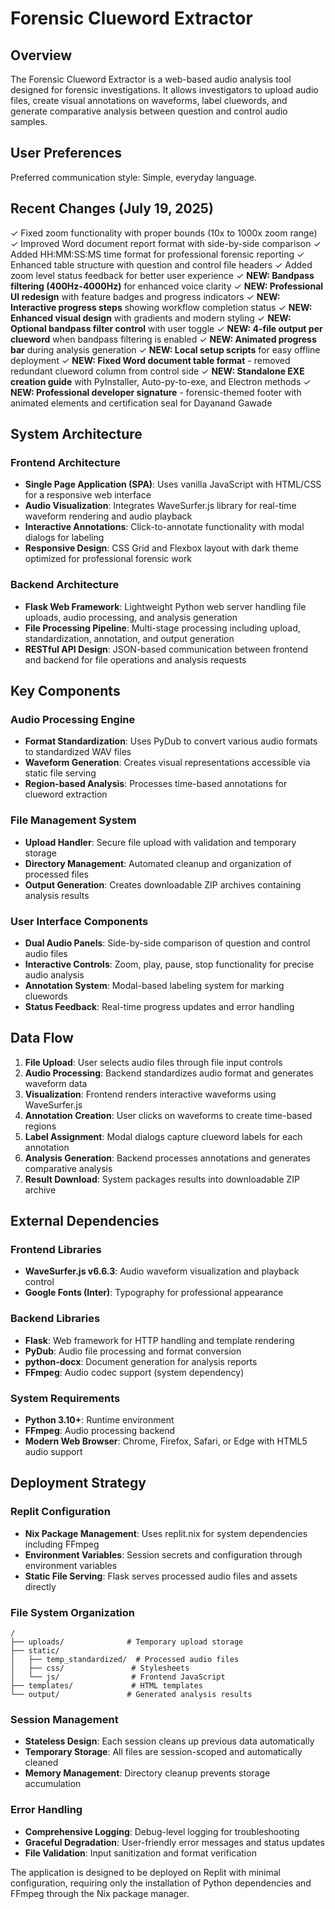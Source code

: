 # Forensic Clueword Extractor

## Overview

The Forensic Clueword Extractor is a web-based audio analysis tool designed for forensic investigations. It allows investigators to upload audio files, create visual annotations on waveforms, label cluewords, and generate comparative analysis between question and control audio samples.

## User Preferences

Preferred communication style: Simple, everyday language.

## Recent Changes (July 19, 2025)

✓ Fixed zoom functionality with proper bounds (10x to 1000x zoom range)
✓ Improved Word document report format with side-by-side comparison
✓ Added HH:MM:SS:MS time format for professional forensic reporting
✓ Enhanced table structure with question and control file headers
✓ Added zoom level status feedback for better user experience
✓ **NEW: Bandpass filtering (400Hz-4000Hz)** for enhanced voice clarity
✓ **NEW: Professional UI redesign** with feature badges and progress indicators
✓ **NEW: Interactive progress steps** showing workflow completion status
✓ **NEW: Enhanced visual design** with gradients and modern styling
✓ **NEW: Optional bandpass filter control** with user toggle
✓ **NEW: 4-file output per clueword** when bandpass filtering is enabled
✓ **NEW: Animated progress bar** during analysis generation
✓ **NEW: Local setup scripts** for easy offline deployment
✓ **NEW: Fixed Word document table format** - removed redundant clueword column from control side
✓ **NEW: Standalone EXE creation guide** with PyInstaller, Auto-py-to-exe, and Electron methods
✓ **NEW: Professional developer signature** - forensic-themed footer with animated elements and certification seal for Dayanand Gawade

## System Architecture

### Frontend Architecture
- **Single Page Application (SPA)**: Uses vanilla JavaScript with HTML/CSS for a responsive web interface
- **Audio Visualization**: Integrates WaveSurfer.js library for real-time waveform rendering and audio playback
- **Interactive Annotations**: Click-to-annotate functionality with modal dialogs for labeling
- **Responsive Design**: CSS Grid and Flexbox layout with dark theme optimized for professional forensic work

### Backend Architecture
- **Flask Web Framework**: Lightweight Python web server handling file uploads, audio processing, and analysis generation
- **File Processing Pipeline**: Multi-stage processing including upload, standardization, annotation, and output generation
- **RESTful API Design**: JSON-based communication between frontend and backend for file operations and analysis requests

## Key Components

### Audio Processing Engine
- **Format Standardization**: Uses PyDub to convert various audio formats to standardized WAV files
- **Waveform Generation**: Creates visual representations accessible via static file serving
- **Region-based Analysis**: Processes time-based annotations for clueword extraction

### File Management System
- **Upload Handler**: Secure file upload with validation and temporary storage
- **Directory Management**: Automated cleanup and organization of processed files
- **Output Generation**: Creates downloadable ZIP archives containing analysis results

### User Interface Components
- **Dual Audio Panels**: Side-by-side comparison of question and control audio files
- **Interactive Controls**: Zoom, play, pause, stop functionality for precise audio analysis
- **Annotation System**: Modal-based labeling system for marking cluewords
- **Status Feedback**: Real-time progress updates and error handling

## Data Flow

1. **File Upload**: User selects audio files through file input controls
2. **Audio Processing**: Backend standardizes audio format and generates waveform data
3. **Visualization**: Frontend renders interactive waveforms using WaveSurfer.js
4. **Annotation Creation**: User clicks on waveforms to create time-based regions
5. **Label Assignment**: Modal dialogs capture clueword labels for each annotation
6. **Analysis Generation**: Backend processes annotations and generates comparative analysis
7. **Result Download**: System packages results into downloadable ZIP archive

## External Dependencies

### Frontend Libraries
- **WaveSurfer.js v6.6.3**: Audio waveform visualization and playback control
- **Google Fonts (Inter)**: Typography for professional appearance

### Backend Libraries
- **Flask**: Web framework for HTTP handling and template rendering
- **PyDub**: Audio file processing and format conversion
- **python-docx**: Document generation for analysis reports
- **FFmpeg**: Audio codec support (system dependency)

### System Requirements
- **Python 3.10+**: Runtime environment
- **FFmpeg**: Audio processing backend
- **Modern Web Browser**: Chrome, Firefox, Safari, or Edge with HTML5 audio support

## Deployment Strategy

### Replit Configuration
- **Nix Package Management**: Uses replit.nix for system dependencies including FFmpeg
- **Environment Variables**: Session secrets and configuration through environment variables
- **Static File Serving**: Flask serves processed audio files and assets directly

### File System Organization
```
/
├── uploads/              # Temporary upload storage
├── static/
│   ├── temp_standardized/  # Processed audio files
│   ├── css/               # Stylesheets
│   └── js/                # Frontend JavaScript
├── templates/             # HTML templates
└── output/               # Generated analysis results
```

### Session Management
- **Stateless Design**: Each session cleans up previous data automatically
- **Temporary Storage**: All files are session-scoped and automatically cleaned
- **Memory Management**: Directory cleanup prevents storage accumulation

### Error Handling
- **Comprehensive Logging**: Debug-level logging for troubleshooting
- **Graceful Degradation**: User-friendly error messages and status updates
- **File Validation**: Input sanitization and format verification

The application is designed to be deployed on Replit with minimal configuration, requiring only the installation of Python dependencies and FFmpeg through the Nix package manager.